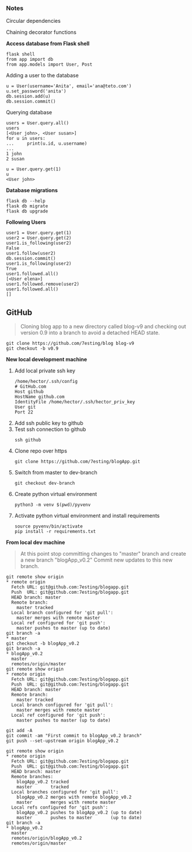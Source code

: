 ### Notes

Circular dependencies

Chaining decorator functions

**Access database from Flask shell**
```
flask shell
from app import db
from app.models import User, Post
```
Adding a user to the database
```
u = User(username='Anita', email='ana@teto.com')
u.set_password('anita')
db.session.add(u)
db.session.commit()
```
Querying database
```
users = User.query.all()
users
[<User john>, <User susan>]
for u in users:
...     print(u.id, u.username)
...
1 john
2 susan

u = User.query.get(1)
u
<User john>
```
**Database migrations**
```
flask db --help
flask db migrate
flask db upgrade
```
**Following Users**
```
user1 = User.query.get(1)
user2 = User.query.get(2)
user1.is_following(user2)
False
user1.follow(user2)
db.session.commit()
user1.is_following(user2)
True
user1.followed.all()
[<User elena>]
user1.followed.remove(user2)
user1.followed.all()
[]
```

## GitHub
>Cloning blog app to a new directory called blog-v9
and checking out version 0.9 into a branch to avoid a detached HEAD state.
```
git clone https://github.com/7esting/blog blog-v9
git checkout -b v0.9
```

**New local development machine**
1. Add local private ssh key
    ```
    /home/hector/.ssh/config
    # GitHub.com
    Host github
    HostName github.com
    IdentityFile /home/hector/.ssh/hector_priv_key
    User git
    Port 22
    ```
2. Add ssh public key to github
3. Test ssh connection to github
    ```
    ssh github
    ```
4. Clone repo over https
    ```
    git clone https://github.com/7esting/blogApp.git
    ```
5. Switch from master to dev-branch
    ```
    git checkout dev-branch
    ```
6. Create python virtual environment
    ```
    python3 -m venv $(pwd)/pyvenv
    ```
7. Activate python virtual environment and install requirements
    ```
    source pyvenv/bin/activate
    pip install -r requirements.txt
    ```


**From local dev machine**
>At this point stop committing changes to "master" branch and create a new branch
"blogApp_v0.2"  Commit new updates to this new branch.
```
git remote show origin
* remote origin
  Fetch URL: git@github.com:7esting/blogapp.git
  Push  URL: git@github.com:7esting/blogapp.git
  HEAD branch: master
  Remote branch:
    master tracked
  Local branch configured for 'git pull':
    master merges with remote master
  Local ref configured for 'git push':
    master pushes to master (up to date)
git branch -a
* master
git checkout -b blogApp_v0.2
git branch -a
* blogApp_v0.2
  master
  remotes/origin/master
git remote show origin
* remote origin
  Fetch URL: git@github.com:7esting/blogapp.git
  Push  URL: git@github.com:7esting/blogapp.git
  HEAD branch: master
  Remote branch:
    master tracked
  Local branch configured for 'git pull':
    master merges with remote master
  Local ref configured for 'git push':
    master pushes to master (up to date)

git add -A
git commit -am "First commit to blogApp_v0.2 branch"
git push --set-upstream origin blogApp_v0.2

git remote show origin
* remote origin
  Fetch URL: git@github.com:7esting/blogapp.git
  Push  URL: git@github.com:7esting/blogapp.git
  HEAD branch: master
  Remote branches:
    blogApp_v0.2 tracked
    master       tracked
  Local branches configured for 'git pull':
    blogApp_v0.2 merges with remote blogApp_v0.2
    master       merges with remote master
  Local refs configured for 'git push':
    blogApp_v0.2 pushes to blogApp_v0.2 (up to date)
    master       pushes to master       (up to date)
git branch -a
* blogApp_v0.2
  master
  remotes/origin/blogApp_v0.2
  remotes/origin/master
```